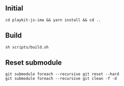 ## Initial

```
cd playkit-js-ima && yarn install && cd ..
```

## Build

```
sh scripts/build.sh
```

## Reset submodule

````
git submodule foreach --recursive git reset --hard
git submodule foreach --recursive git clean -f -d
````
